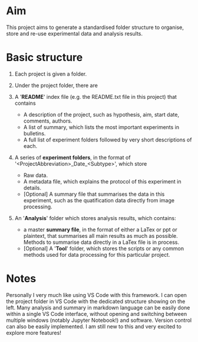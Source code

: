 # Aim
This project aims to generate a standardised folder structure to organise, store and re-use experimental data and analysis results.

# Basic structure
1. Each project is given a folder.
2. Under the project folder, there are
  1. A '**README**' index file (e.g. the README.txt file in this project) that contains

      * A description of the project, such as hypothesis, aim, start date, comments, authors.
     * A list of summary, which lists the most important experiments in bulletins.
     * A full list of experiment folders followed by very short descriptions of each.
  2. A series of **experiment folders**, in the format of '\<ProjectAbbreviation>\_Date_\<Subtype\>', which store

      * Raw data.
      * A metadata file, which explains the protocol of this experiment in details.
      * [Optional] A summary file that summarises the data in this experiment, such as the quatification data directly from image processing.
  3. An '**Analysis**' folder which stores analysis results, which contains:

     * a master **summary file**, in the format of either a LaTex or ppt or plaintext, that summarises all main results as much as possible. Methods to summarise data directly in a LaTex file is in process.
     * [Optional] A '**Tool**' folder, which stores the scripts or any common methods used for data processing for this particular project.  

# Notes
Personally I very much like using VS Code with this framework. I can open the project folder in VS Code with the dedicated structure showing on the left. Many analysis and summary in markdown language can be easily done within a single VS Code interface, without opening and switching between multiple windows (notably Jupyter Notebook!) and software. Version control can also be easily implemented. I am still new to this and very excited to explore more features!
